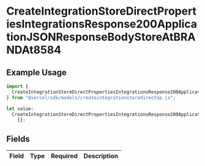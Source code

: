 # CreateIntegrationStoreDirectPropertiesIntegrationsResponse200ApplicationJSONResponseBodyStoreAtBRANDAt8584

## Example Usage

```typescript
import {
  CreateIntegrationStoreDirectPropertiesIntegrationsResponse200ApplicationJSONResponseBodyStoreAtBRANDAt8584,
} from "@vercel/sdk/models/createintegrationstoredirectop.js";

let value:
  CreateIntegrationStoreDirectPropertiesIntegrationsResponse200ApplicationJSONResponseBodyStoreAtBRANDAt8584 =
    {};
```

## Fields

| Field       | Type        | Required    | Description |
| ----------- | ----------- | ----------- | ----------- |
